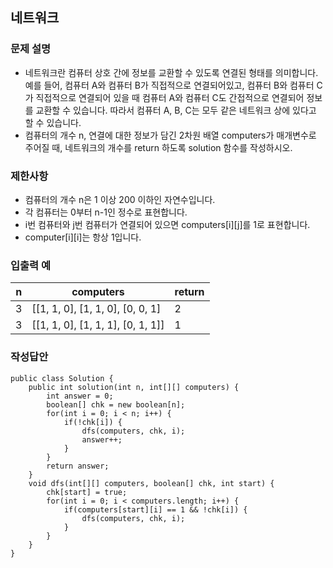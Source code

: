 ## 네트워크
### 문제 설명
- 네트워크란 컴퓨터 상호 간에 정보를 교환할 수 있도록 연결된 형태를 의미합니다. 예를 들어, 컴퓨터 A와 컴퓨터 B가 직접적으로 연결되어있고, 컴퓨터 B와 컴퓨터 C가 직접적으로 연결되어 있을 때 컴퓨터 A와 컴퓨터 C도 간접적으로 연결되어 정보를 교환할 수 있습니다. 따라서 컴퓨터 A, B, C는 모두 같은 네트워크 상에 있다고 할 수 있습니다.
- 컴퓨터의 개수 n, 연결에 대한 정보가 담긴 2차원 배열 computers가 매개변수로 주어질 때, 네트워크의 개수를 return 하도록 solution 함수를 작성하시오.

### 제한사항
- 컴퓨터의 개수 n은 1 이상 200 이하인 자연수입니다.
- 각 컴퓨터는 0부터 n-1인 정수로 표현합니다.
- i번 컴퓨터와 j번 컴퓨터가 연결되어 있으면 computers[i][j]를 1로 표현합니다.
- computer[i][i]는 항상 1입니다.

### 입출력 예
|n|computers|return|
|--|--|--|
|3|[[1, 1, 0], [1, 1, 0], [0, 0, 1]|2|
|3|[[1, 1, 0], [1, 1, 1], [0, 1, 1]]|1|

### 작성답안
```
public class Solution {
    public int solution(int n, int[][] computers) {
        int answer = 0;
        boolean[] chk = new boolean[n];
        for(int i = 0; i < n; i++) {
            if(!chk[i]) {
                dfs(computers, chk, i);
                answer++;
            }
        }
        return answer;
    }
    void dfs(int[][] computers, boolean[] chk, int start) {
        chk[start] = true;
        for(int i = 0; i < computers.length; i++) {
            if(computers[start][i] == 1 && !chk[i]) {
                dfs(computers, chk, i);
            }
        }
    }
}
```
